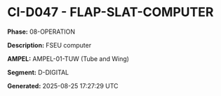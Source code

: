 # CI-D047 - FLAP-SLAT-COMPUTER

**Phase:** 08-OPERATION

**Description:** FSEU computer

**AMPEL:** AMPEL-01-TUW (Tube and Wing)

**Segment:** D-DIGITAL

**Generated:** 2025-08-25 17:27:29 UTC
